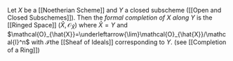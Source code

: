 Let $X$ be a [[Noetherian Scheme]] and $Y$ a closed subscheme ([[Open and Closed Subschemes]]). Then the *formal completion of $X$ along $Y$* is the [[Ringed Space]] $(\hat{X},\mathcal{O}_{\hat{X}})$ where $\hat{X} = Y$ and $\mathcal{O}_{\hat{X}}=\underleftarrow{\lim}\mathcal{O}_{\hat{X}}/\mathcal{I}^n$ with $\mathcal{I}$the [[Sheaf of Ideals]] corresponding to $Y$. (see [[Completion of a Ring]])